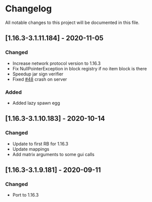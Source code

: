 # Changelog
All notable changes to this project will be documented in this file.

## [1.16.3-3.1.11.184] - 2020-11-05
### Changed
 - Increase network protocol version to 1.16.3
 - Fix NullPointerException in block registry if no item block is there
 - Speedup jar sign verifier
 - Fixed [#48](https://github.com/MC-U-Team/U-Team-Core/issues/48) crash on server
 
### Added
 - Added lazy spawn egg

## [1.16.3-3.1.10.183] - 2020-10-14
### Changed
 - Update to first RB for 1.16.3
 - Update mappings
 - Add matrix arguments to some gui calls

## [1.16.3-3.1.9.181] - 2020-09-11
### Changed
 - Port to 1.16.3